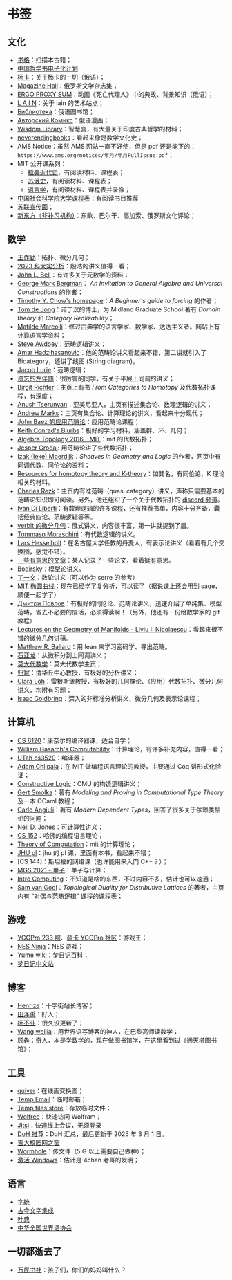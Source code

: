 # 书签


## 文化
- [书格](https://new.shuge.org/)：扫描本古籍；
- [中国哲学书电子化计划](https://ctext.org/)
- [杨卡](http://yanka.lenin.ru/)：关于杨卡的一切（俄语）；
- [Magazine Hall](https://magazines.gorky.media/)：俄罗斯文学杂志集；
- [ERGO PROXY SUM](http://ergoproxysum.russelldjones.ru/)：动画《死亡代理人》中的典故、背景知识（俄语）；
- [L A I N](https://fauux.neocities.org/)：关于 lain 的艺术站点；
- [Библиотека](https://ilibrary.ru/)：俄语图书馆；
- [Авторский Комикс](https://acomics.ru/)：俄语漫画；
- [Wisdom Library](https://www.wisdomlib.org/)：智慧宫，有大量关于印度古典哲学的材料；
- [neverendingbooks](http://www.neverendingbooks.org/)：看起来像是数学文化史；
- AMS Notice：虽然 AMS 网站一直不好使，但是 pdf 还是能下的：`https://www.ams.org/notices/年月/年月FullIssue.pdf`；
- MIT 公开课系列：
  - [拉美近代史](https://ocw.mit.edu/courses/21h-802-modern-latin-america-1808-present-revolution-dictatorship-democracy-spring-2005/)，有阅读材料、课程表；
  - [苏俄史](https://ocw.mit.edu/courses/21h-245j-soviet-and-post-soviet-politics-and-society-1917-to-the-present-spring-2016/)，有阅读材料、课程表；
  - [语言学](https://ocw.mit.edu/courses/24-900-introduction-to-linguistics-spring-2022/)，有阅读材料、课程表并录像；
- [中国社会科学院大学课程表](https://jw.ucass.edu.cn/kcyjc/kcdg.htm)：有阅读书目推荐
- [苏联宣传画](https://the-eye.eu/public/Images/Russian%20Propaganda/)；
- [新东方（非补习机构）](https://www.new-east-archive.org/)：东欧、巴尔干、高加索、俄罗斯文化评论；

## 数学
- [王作勤](http://staff.ustc.edu.cn/~wangzuoq/)：拓扑、微分几何；
- [2023 科大实分析](http://home.ustc.edu.cn/~matchbox/real.html)：殷浩的讲义值得一看；
- [John L. Bell](https://publish.uwo.ca/~jbell/)：有许多关于元数学的资料；
- [George Mark Bergman](https://math.berkeley.edu/~gbergman/)： *An Invitation to General Algebra and Universal Constructions* 的作者；
- [Timothy Y. Chow's homepage](http://timothychow.net/index.html)：*A Beginner's guide to forcing* 的作者；
- [Tom de Jong](https://tdejong.com/)：诺丁汉的博士，为 Midland Graduate School 著有 *Domain theory* 和 *Category Realizability*；
- [Matilde Marcolli](https://www.its.caltech.edu/~matilde/)：修过古典学的语言学家、数学家、达达主义者。网站上有计算语言学资料；
- [Steve Awdoey](https://awodey.github.io/)：范畴逻辑讲义；
- [Amar Hadzihasanovic](https://www.ioc.ee/~amar/)：他的范畴论讲义看起来不错，第二讲就引入了 Bicategory，还讲了线图 (String diagram)。
- [Jacob Lurie](https://www.math.ias.edu/~lurie/278x.html)：范畴逻辑；
- [遗忘的左伴随](https://www.bananaspace.org/wiki/用户:遗忘的左伴随)：很厉害的同学，有关于平展上同调的讲义；
- [Birgit Richter](https://www.math.uni-hamburg.de/home/richter/)：主页上有书 *From Categories to Homotopy* 及代数拓扑课程，有深度；
- [Anush Tserunyan](https://www.math.mcgill.ca/atserunyan/)：亚美尼亚人，主页有描述集合论、数理逻辑的讲义；
- [Andrew Marks](https://math.berkeley.edu/~marks/)：主页有集合论、计算理论的讲义，看起来十分现代；
- [John Baez 的应用范畴论](https://math.ucr.edu/home/baez/act_course/)：应用范畴论课程；
- [Keith Conrad's Blurbs](https://kconrad.math.uconn.edu/blurbs/)：极好的学习材料，涵盖群、环、几何；
- [Algebra Topology 2016 - MIT](https://ocw.mit.edu/courses/18-905-algebraic-topology-i-fall-2016/)：mit 的代数拓扑；
- [Jesper Grodal](https://web.math.ku.dk/~jg/): 用范畴论讲了些代数拓扑；
- [Izak (Ieke) Moerdijk](https://www.uu.nl/staff/IMoerdijk/Teaching)：*Sheaves in Geometry and Logic* 的作者，网页中有同调代数、同伦论的资料；
- [Resources for homotopy theory and K-theory](https://www.homotopytheory.info/)：如其名，有同伦论、K 理论相关的材料。
- [Charles Rezk](https://rezk.web.illinois.edu/)：主页内有准范畴（quasi category）讲义，声称只需要基本的范畴论知识即可阅读。另外，他还组织了一个关于代数拓扑的 [discord 频道](https://rezk.web.illinois.edu/discord.html)。
- [Ivan Di Liberti](https://diliberti.github.io/)：有数理逻辑的许多课程，还有推荐书单，内容十分齐备，囊括经典四论、范畴逻辑等等。
- [verbit 的微分几何](http://bogomolov-lab.ru/KURSY/GEOM-2013/)：俄式讲义，内容很丰富，第一讲就提到了层。
- [Tommaso Moraschini](https://moraschini.github.io/teaching.html)：有代数逻辑的讲义。
- [Lars Hesselholt](https://www.math.nagoya-u.ac.jp/~larsh/)：在名古屋大学任教的丹麦人，有表示论讲义（看着有几个交换图，感觉不错）。
- [一些有意思的文章](https://pqnelson.github.io/org-notes/bookmarks.html)：某人记录了一些论文，看着挺有意思。
- [Bodirsky](https://wwwpub.zih.tu-dresden.de/~bodirsky/)：模型论讲义。
- [丁一文](http://faculty.bicmr.pku.edu.cn/~dingyiwen/)：数论讲义（可以作为 serre 的参考）
- [MIT 椭圆曲线](https://math.mit.edu/classes/18.783/2023/)：现在已经学了复分析，可以读了（据说课上还会用到 sage，顺便一起学了）
- [Дмитри Повлов](https://dmitripavlov.org/)：有极好的同伦论、范畴论讲义，迅速介绍了单纯集、模型范畴，省去不必要的废话，必须得读啊！（另外，他还有一份给数学家的 git 教程）
- [Lectures on the Geometry of Manifolds - Liviu I. Nicolaescu](https://www3.nd.edu/~lnicolae/Lectures.pdf)：看起来很不错的微分几何讲稿。
- [Matthew R. Ballard](https://www.matthewrobertballard.com/teaching/)：用 lean 来学习密码学、导出范畴。
- [石亚龙](http://maths.nju.edu.cn/~yshi/)：从微积分到上同调讲义；
- [莫大代数学](https://halgebra.math.msu.su/)：莫大代数学主页；
- [归斌](https://binguimath.github.io/)：清华丘中心教授，有极好的分析讲义；
- [Clara Löh](https://loeh.app.uni-regensburg.de)：雷根斯堡教授，有极好的几何群论、（应用）代数拓扑、微分几何讲义，均附有习题；
- [Isaac Goldbring](https://www.math.uci.edu/~isaac/research.html)：深入的非标准分析讲义、微分几何及表示论课程；



## 计算机
- [CS 6120](https://www.cs.cornell.edu/courses/cs6120/2023fa/)：康奈尔的编译器课，适合自学；
- [William Gasarch's Computability](https://www.cs.umd.edu/~gasarch/COURSES/452/S24/index.html)：计算理论，有许多补充内容，值得一看；
- [UTah cs3520](https://my.eng.utah.edu/~cs3520/schedule.html)：编译器；
- [Adam Chlipala](http://adam.chlipala.net/)：在 MIT 做编程语言理论的教授，主要通过 Coq 讲形式化验证；
- [Constructive Logic](http://www.cs.cmu.edu/~crary/317-f23/schedule.html)：CMU 的构造逻辑讲义；
- [Gert Smolka](https://www.ps.uni-saarland.de/~smolka/)：著有 *Modeling and Proving in Computational Type Theory* 及一本 OCaml 教程；
- [Carlo Angiuli](https://carloangiuli.com/)：著有 *Modern Dependent Types*，回答了很多关于依赖类型论的问题；
- [Neil D. Jones](http://hjemmesider.diku.dk/~neil/)：可计算性讲义；
- [CS 152](https://groups.seas.harvard.edu/courses/cs152/2024sp/index.html)：哈佛的编程语言理论；
- [Theory of Computation](https://ocw.mit.edu/courses/18-404j-theory-of-computation-fall-2020/pages/syllabus/)：mit 的计算理论；
- [JHU pl](https://pl.cs.jhu.edu/pl/book/)：jhu 的 pl 课，里面有本书，看起来不错；
- [CS 144]：斯坦福的网络课（也许能用来入门 C++？）；
- [MGS 2021 - 单子](https://cs.ioc.ee/~tarmo/mgs21/)：单子与计算；
- [Intro Computing](https://introcomputing.org/)：不知道是啥的东西，不过内容不多，估计也可以速通；
- [Sam van Gool](https://samvangool.net/)：*Topological Duality for Distributive Lattices* 的著者，主页内有 “对偶与范畴逻辑” 课程的课程表；

## 游戏
- [YGOPro 233 服](https://ygo233.com/)、[萌卡 YGOPro 社区](https://ygobbs.com/)：游戏王；
- [NES Ninja](https://nesninja.com/)：NES 游戏；
- [Yume wiki](https://yume.wiki/)：梦日记百科；
- [梦日记中文站](https://yumenikki.info/)

## 博客
- [Henrize](https://henrize.kim/)：十字街站长博客；
- [田泽禹](https://platoeinsyu.top/zh/)：好人；
- [杨丕业](https://y-iii.com/)：很久没更新了；
- [Wang weijia](https://weijia.wang/)：用世界语写博客的神人，在巴黎高师读数学；
- [顾犇](http://www.bengu.cn/)：奇人，本是学数学的，现在做图书馆学，在这里看到过《通天塔图书馆》；

## 工具
- [quiver](https://q.uiver.app)：在线画交换图；
- [Temp Email](https://temp-email.dreamhunter2333.xyz/)：临时邮箱；
- [Temp files store](https://0x0.st/)：存放临时文件；
- [Wolfree](https://gqq.gitlab.io/input/)：快速访问 Wolfram；
- [Jitsi](https://meet.libreops.cc/)：快速线上会议，无须登录
- [DoH 推荐](https://coding.gs/2024/06/09/available-doh/)：DoH 汇总，最后更新于 2025 年 3 月 1 日。
- [吉大校园网之窗](http://login.jlu.edu.cn/notice_win.php)
- [Wormhole](https://wormhole.app/)：传文件（5 G 以上需要自己做种）；
- [激活 Windows](https://get.activated.win/)：估计是 4chan 老哥的发明；

## 语言
- [字統](https://zi.tools/)
- [古今文字集成](http://ccamc.org/)
- [叶典](http://yedict.com/)
- [中华全国世界语协会](https://www.chinaesperantoligo.com.cn/)

## 一切都逝去了
- [万民书社](https://wanmin-books.github.io/)：孩子们，你们的妈妈叫什么？
